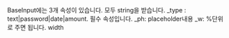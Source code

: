 BaseInput에는 3개 속성이 있습니다.
모두 string을 받습니다.
_type : text|password|date|amount. 필수 속성입니다.
_ph: placeholder내용
_w: %단위로 주면 됩니다. width
